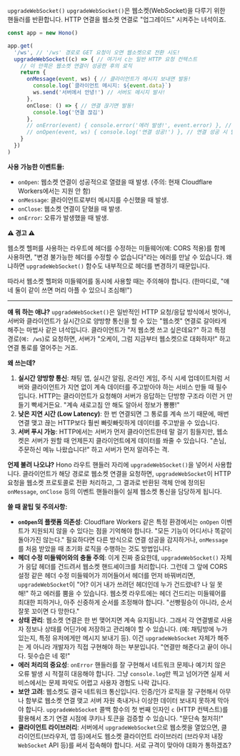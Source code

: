 `upgradeWebSocket()`
`upgradeWebSocket()`은 웹소켓(WebSocket)을 다루기 위한 핸들러를 반환합니다. HTTP 연결을 웹소켓 연결로 "업그레이드" 시켜주는 녀석이죠.

```typescript
const app = new Hono()

app.get(
  '/ws', // '/ws' 경로로 GET 요청이 오면 웹소켓으로 전환 시도!
  upgradeWebSocket((c) => { // 여기서 c는 일반 HTTP 요청 컨텍스트
    // 이 안쪽은 웹소켓 연결이 성공한 후의 로직
    return {
      onMessage(event, ws) { // 클라이언트가 메시지 보내면 발동!
        console.log(`클라이언트 메시지: ${event.data}`)
        ws.send('서버에서 안녕!') // 서버도 메시지 발사!
      },
      onClose: () => { // 연결 끊기면 발동!
        console.log('연결 끊김')
      },
      // onError(event) { console.error('에러 발생!', event.error) }, // 에러 나면 발동!
      // onOpen(event, ws) { console.log('연결 성공!') }, // 연결 성공 시 발동! (Cloudflare Workers는 현재 미지원)
    }
  })
)
```

**사용 가능한 이벤트들:**

*   `onOpen`: 웹소켓 연결이 성공적으로 열렸을 때 발생. (주의: 현재 Cloudflare Workers에서는 지원 안 함)
*   `onMessage`: 클라이언트로부터 메시지를 수신했을 때 발생.
*   `onClose`: 웹소켓 연결이 닫혔을 때 발생.
*   `onError`: 오류가 발생했을 때 발생.

**⚠️ 경고 ⚠️**

웹소켓 헬퍼를 사용하는 라우트에 헤더를 수정하는 미들웨어(예: CORS 적용)를 함께 사용하면, "변경 불가능한 헤더를 수정할 수 없습니다"라는 에러를 만날 수 있습니다. 왜냐하면 `upgradeWebSocket()` 함수도 내부적으로 헤더를 변경하기 때문입니다.

따라서 웹소켓 헬퍼와 미들웨어를 동시에 사용할 때는 주의해야 합니다. (한마디로, "얘네 둘이 같이 쓰면 머리 아플 수 있으니 조심해!")

---

**얘 뭐 하는 애냐?**
`upgradeWebSocket()`은 일반적인 HTTP 요청/응답 방식에서 벗어나, 서버와 클라이언트가 실시간으로 양방향 통신을 할 수 있는 "웹소켓" 연결로 갈아타게 해주는 마법사 같은 녀석입니다. 클라이언트가 "저 웹소켓 쓰고 싶은데요?" 하고 특정 경로(`예: /ws`)로 요청하면, 서버가 "오케이, 그럼 지금부터 웹소켓으로 대화하자!" 하고 연결 통로를 열어주는 거죠.

**왜 쓰는데?**
1.  **실시간 양방향 통신**: 채팅 앱, 실시간 알림, 온라인 게임, 주식 시세 업데이트처럼 서버와 클라이언트가 지연 없이 계속 데이터를 주고받아야 하는 서비스 만들 때 필수입니다. HTTP는 클라이언트가 요청해야 서버가 응답하는 단방향 구조라 이런 거 만들기 빡세거든요. "계속 새로고침 안 해도 알아서 정보가 뿅뿅!"
2.  **낮은 지연 시간 (Low Latency)**: 한 번 연결되면 그 통로를 계속 쓰기 때문에, 매번 연결 맺고 끊는 HTTP보다 훨씬 빠릿빠릿하게 데이터를 주고받을 수 있습니다.
3.  **서버 푸시 가능**: HTTP에서는 서버가 먼저 클라이언트한테 말 걸기 힘들지만, 웹소켓은 서버가 원할 때 언제든지 클라이언트에게 데이터를 쏴줄 수 있습니다. "손님, 주문하신 메뉴 나왔습니다!" 하고 서버가 먼저 알려주는 격.

**언제 불려 나오냐?**
Hono 라우트 핸들러 자리에 `upgradeWebSocket()`을 넣어서 사용합니다. 클라이언트가 해당 경로로 웹소켓 연결을 요청하면, `upgradeWebSocket`이 HTTP 요청을 웹소켓 프로토콜로 전환 처리하고, 그 결과로 반환된 객체 안에 정의된 `onMessage`, `onClose` 등의 이벤트 핸들러들이 실제 웹소켓 통신을 담당하게 됩니다.

**쓸 때 꿀팁 및 주의사항:**
*   **`onOpen`의 플랫폼 의존성**: Cloudflare Workers 같은 특정 환경에서는 `onOpen` 이벤트가 지원되지 않을 수 있다는 점을 기억해야 합니다. "모든 기능이 어디서나 똑같이 돌아가진 않는다." 필요하다면 다른 방식으로 연결 성공을 감지하거나, `onMessage`를 처음 받았을 때 초기화 로직을 수행하는 것도 방법입니다.
*   **헤더 수정 미들웨어와의 충돌 주의**: 이게 진짜 중요한데, `upgradeWebSocket()` 자체가 응답 헤더를 건드려서 웹소켓 핸드셰이크를 처리합니다. 그런데 그 앞에 CORS 설정 같은 헤더 수정 미들웨어가 끼어들어서 헤더를 먼저 바꿔버리면, `upgradeWebSocket`이 "어? 이거 내가 쓰려던 헤더인데 누가 건드렸네? 나 일 못 해!" 하고 에러를 뿜을 수 있습니다. 웹소켓 라우트에는 헤더 건드리는 미들웨어를 최대한 피하거나, 아주 신중하게 순서를 조정해야 합니다. "선빵필승이 아니라, 순서 잘못 꼬이면 다 망한다."
*   **상태 관리**: 웹소켓 연결은 한 번 맺어지면 계속 유지됩니다. 그래서 각 연결별로 사용자 정보나 상태를 어딘가에 저장하고 관리해야 할 수 있습니다. (예: 채팅방에 누가 있는지, 특정 유저에게만 메시지 보내기 등). 이건 `upgradeWebSocket` 자체가 해주는 게 아니라 개발자가 직접 구현해야 하는 부분입니다. "연결만 해준다고 끝이 아니다. 뒷수습은 네 몫!"
*   **에러 처리의 중요성**: `onError` 핸들러를 잘 구현해서 네트워크 문제나 예기치 않은 오류 발생 시 적절히 대응해야 합니다. 그냥 `console.log`만 찍고 넘어가면 실제 서비스에서는 문제 파악도 어렵고 사용자 경험도 나락 갑니다.
*   **보안 고려**: 웹소켓도 결국 네트워크 통신입니다. 인증/인가 로직을 잘 구현해서 아무나 함부로 웹소켓 연결 맺고 서버 자원 축내거나 이상한 데이터 보내지 못하게 막아야 합니다. `upgradeWebSocket` 콜백 함수의 첫 번째 인자인 `c` (HTTP 컨텍스트)를 활용해서 초기 연결 시점에 쿠키나 토큰을 검증할 수 있습니다. "문단속 철저히!"
*   **클라이언트 라이브러리**: 서버에서 `upgradeWebSocket`으로 웹소켓을 열었으면, 클라이언트(브라우저, 앱 등)에서도 웹소켓 클라이언트 라이브러리 (브라우저 내장 `WebSocket` API 등)를 써서 접속해야 합니다. 서로 규격이 맞아야 대화가 통하겠죠?